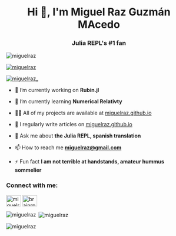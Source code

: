 <h1 align="center">Hi 👋, I'm Miguel Raz Guzmán MAcedo</h1>
<h3 align="center">Julia REPL's #1 fan</h3>

<p align="left"> <img src="https://komarev.com/ghpvc/?username=miguelraz&label=Profile%20views&color=0e75b6&style=flat" alt="miguelraz" /> </p>

<p align="left"> <a href="https://github.com/ryo-ma/github-profile-trophy"><img src="https://github-profile-trophy.vercel.app/?username=miguelraz" alt="miguelraz" /></a> </p>

<p align="left"> <a href="https://twitter.com/miguelraz_" target="blank"><img src="https://img.shields.io/twitter/follow/miguelraz_?logo=twitter&style=for-the-badge" alt="miguelraz_" /></a> </p>

- 🔭 I’m currently working on **Rubin.jl**

- 🌱 I’m currently learning **Numerical Relativty**

- 👨‍💻 All of my projects are available at [miguelraz.github.io](https://miguelraz.github.io/pubs/)

- 📝 I regularly write articles on [miguelraz.github.io](https://miguelraz.github.io/blog/)

- 💬 Ask me about **the Julia REPL, spanish translation**

- 📫 How to reach me **miguelraz@gmail.com**

- ⚡ Fun fact **I am not terrible at handstands, amateur hummus sommelier**

<h3 align="left">Connect with me:</h3>
<p align="left">
<a href="https://twitter.com/miguelraz_" target="blank"><img align="center" src="https://raw.githubusercontent.com/rahuldkjain/github-profile-readme-generator/neutral-icons/src/images/icons/Social/twitter.svg" alt="miguelraz_" height="30" width="40" /></a>
<a href="https://www.youtube.com/c/brainrpg" target="blank"><img align="center" src="https://raw.githubusercontent.com/rahuldkjain/github-profile-readme-generator/neutral-icons/src/images/icons/Social/youtube.svg" alt="brainrpg" height="30" width="40" /></a>
</p>

<p><img align="left" src="https://github-readme-stats.vercel.app/api/top-langs?username=miguelraz&show_icons=true&locale=en&layout=compact" alt="miguelraz" /></p>

<p>&nbsp;<img align="center" src="https://github-readme-stats.vercel.app/api?username=miguelraz&show_icons=true&locale=en" alt="miguelraz" /></p>

<p><img align="center" src="https://github-readme-streak-stats.herokuapp.com/?user=miguelraz&" alt="miguelraz" /></p>

